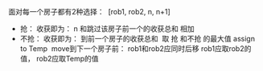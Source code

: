 面对每一个房子都有2种选择：
​
[rob1, rob2, n, n+1]
​
* 抢： 收获即为： n 和跳过该房子前一个的收获总和 相加
* 不抢： 收获即为： 到前一个房子的收获总和
​
取 抢 和不抢 的最大值 assign to Temp
​
move到下一个房子前：
rob1和rob2应同时后移
rob1应取rob2的值， rob2应取Temp的值